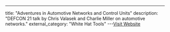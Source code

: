 ---
title: "Adventures in Automotive Networks and Control Units"
description: "DEFCON 21 talk by Chris Valasek and Charlie Miller on automotive networks."
external_category: "White Hat Tools"
---[Visit Website](https://www.youtube.com/watch?v=n70hIu9lcYo)


